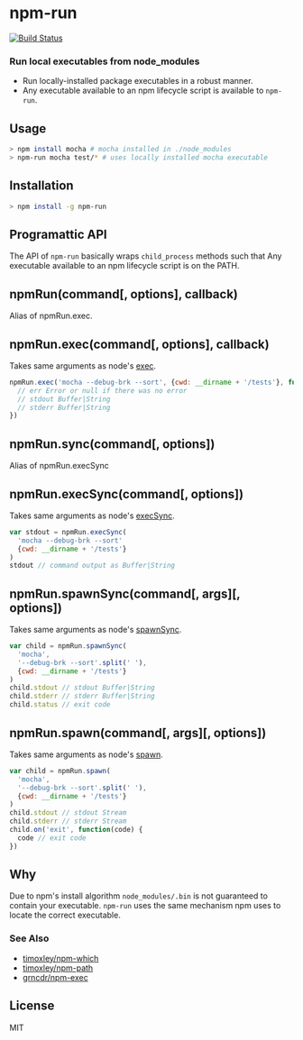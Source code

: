 # npm-run

[![Build Status](https://travis-ci.org/timoxley/npm-run.svg?branch=master)](https://travis-ci.org/timoxley/npm-run)

### Run local executables from node_modules

* Run locally-installed package executables in a robust manner.  
* Any executable available to an npm lifecycle script is available to `npm-run`.

## Usage

```bash
> npm install mocha # mocha installed in ./node_modules
> npm-run mocha test/* # uses locally installed mocha executable 
```

## Installation

```bash
> npm install -g npm-run
```

## Programattic API

The API of `npm-run` basically wraps `child_process` methods such that Any executable available to an npm lifecycle script is on the PATH.

## npmRun(command[, options], callback)

Alias of npmRun.exec.

## npmRun.exec(command[, options], callback)

Takes same arguments as node's [exec](https://nodejs.org/api/child_process.html#child_process_child_process_exec_command_options_callback).

```js
npmRun.exec('mocha --debug-brk --sort', {cwd: __dirname + '/tests'}, function(err, stdout, stderr) {
  // err Error or null if there was no error
  // stdout Buffer|String
  // stderr Buffer|String
})
```

## npmRun.sync(command[, options])

Alias of npmRun.execSync

## npmRun.execSync(command[, options])

Takes same arguments as node's [execSync](https://nodejs.org/api/child_process.html#child_process_child_process_execsync_command_options).

```js
var stdout = npmRun.execSync(
  'mocha --debug-brk --sort'
  {cwd: __dirname + '/tests'}
)
stdout // command output as Buffer|String
```

## npmRun.spawnSync(command[, args][, options])

Takes same arguments as node's [spawnSync](https://nodejs.org/api/child_process.html#child_process_child_process_spawnsync_command_args_options).

```js
var child = npmRun.spawnSync(
  'mocha',
  '--debug-brk --sort'.split(' '),
  {cwd: __dirname + '/tests'}
)
child.stdout // stdout Buffer|String
child.stderr // stderr Buffer|String
child.status // exit code
```

## npmRun.spawn(command[, args][, options])

Takes same arguments as node's [spawn](https://nodejs.org/api/child_process.html#child_process_child_process_spawn_command_args_options).

```js
var child = npmRun.spawn(
  'mocha',
  '--debug-brk --sort'.split(' '),
  {cwd: __dirname + '/tests'}
)
child.stdout // stdout Stream
child.stderr // stderr Stream
child.on('exit', function(code) {
  code // exit code
})
```

## Why

Due to npm's install algorithm `node_modules/.bin` is not guaranteed to contain your executable. `npm-run` uses the same mechanism npm uses to locate the correct executable.

### See Also

* [timoxley/npm-which](https://github.com/timoxley/npm-which)
* [timoxley/npm-path](https://github.com/timoxley/npm-path)
* [grncdr/npm-exec](https://github.com/grncdr/npm-exec)

## License

MIT
